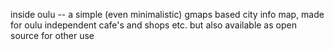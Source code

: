 inside oulu -- a simple (even minimalistic) gmaps based city info map, made for oulu independent cafe's and shops etc. but also available as open source for other use
